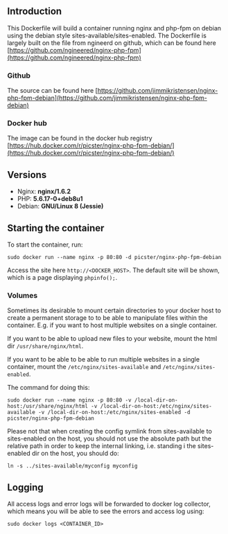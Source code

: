 ## Introduction
This Dockerfile will build a container running nginx and php-fpm on debian using the debian style sites-available/sites-enabled. The Dockerfile is largely built on the file from ngineerd on github, which can be found here [https://github.com/ngineered/nginx-php-fpm](https://github.com/ngineered/nginx-php-fpm)

### Github
The source can be found here [https://github.com/jimmikristensen/nginx-php-fpm-debian](https://github.com/jimmikristensen/nginx-php-fpm-debian)

### Docker hub
The image can be found in the docker hub registry [https://hub.docker.com/r/picster/nginx-php-fpm-debian/](https://hub.docker.com/r/picster/nginx-php-fpm-debian/)

## Versions
- Nginx: **nginx/1.6.2**
- PHP: **5.6.17-0+deb8u1**
- Debian: **GNU/Linux 8 (Jessie)**

## Starting the container
To start the container, run:
```
sudo docker run --name nginx -p 80:80 -d picster/nginx-php-fpm-debian
```

Access the site here ```http://<DOCKER_HOST>```. The default site will be shown, which is a page displaying ```phpinfo();```.

### Volumes

Sometimes its desirable to mount certain directories to your docker host to create a permanent storage to to be able to manipulate files within the container. E.g. if you want to host multiple websites on a single container.

If you want to be able to upload new files to your website, mount the html dir ```/usr/share/nginx/html```.

If you want to be able to be able to run multiple websites in a single container, mount the ```/etc/nginx/sites-available``` and ```/etc/nginx/sites-enabled```.

The command for doing this:
```
sudo docker run --name nginx -p 80:80 -v /local-dir-on-host:/usr/share/nginx/html -v /local-dir-on-host:/etc/nginx/sites-available -v /local-dir-on-host:/etc/nginx/sites-enabled -d picster/nginx-php-fpm-debian
```

Please not that when creating the config symlink from sites-available to sites-enabled on the host, you should not use the absolute path but the relative path in order to keep the internal linking, i.e. standing i the sites-enabled dir on the host, you should do:
```
ln -s ../sites-available/myconfig myconfig
```

## Logging
All access logs and error logs will be forwarded to docker log collector, which means you will be able to see the errors and access log using:
```
sudo docker logs <CONTAINER_ID>
```
